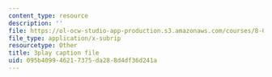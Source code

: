```yaml
---
content_type: resource
description: ''
file: https://ol-ocw-studio-app-production.s3.amazonaws.com/courses/8-04-quantum-physics-i-spring-2016/095b409946217375da288d4df36d241a_Z4CSAWrzguY.srt
file_type: application/x-subrip
resourcetype: Other
title: 3play caption file
uid: 095b4099-4621-7375-da28-8d4df36d241a
---
```

